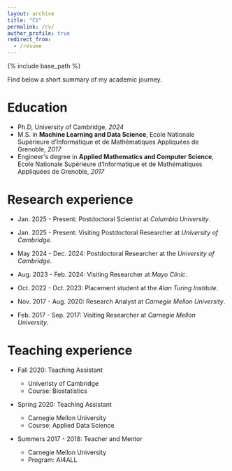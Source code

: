 ```yaml
---
layout: archive
title: "CV"
permalink: /cv/
author_profile: true
redirect_from:
  - /resume
---
```


{% include base_path %}

Find below a short summary of my academic journey.

Education
======
* Ph.D, University of Cambridge, *2024*
* M.S. in **Machine Learning and Data Science**, Ecole Nationale Supérieure d’Informatique et de Mathématiques Appliquées de Grenoble, *2017*
* Engineer's degree in **Applied Mathematics and Computer Science**, Ecole Nationale Supérieure d’Informatique et de Mathématiques Appliquées de Grenoble, *2017*


Research experience
======
* Jan. 2025 - Present: Postdoctoral Scientist at *Columbia University*.

* Jan. 2025 - Present: Visiting Postdoctoral Researcher at *University of Cambridge*.

* May 2024 - Dec. 2024: Postdoctoral Researcher at the *University of Cambridge*.

* Aug. 2023 - Feb. 2024: Visiting Researcher at *Mayo Clinic*.

* Oct. 2022 - Oct. 2023: Placement student at the *Alan Turing Institute*.

* Nov. 2017 - Aug. 2020: Research Analyst at *Carnegie Mellon University*.
  
* Feb. 2017 - Sep. 2017: Visiting Researcher at *Carnegie Mellon University*.

Teaching experience
======
* Fall 2020: Teaching Assistant
  * Univeristy of Cambridge
  * Course: Biostatistics

* Spring 2020: Teaching Assistant
  * Carnegie Mellon University
  * Course: Applied Data Science

* Summers 2017 - 2018: Teacher and Mentor
  * Carnegie Mellon University
  * Program: AI4ALL